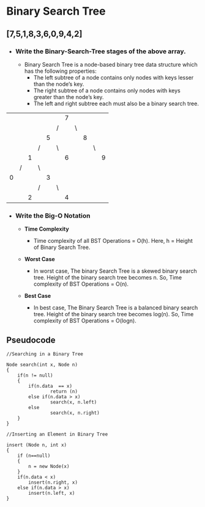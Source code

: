 # Binary Search Tree

## [7,5,1,8,3,6,0,9,4,2]

- ### Write the Binary-Search-Tree stages of the above array.
    - Binary Search Tree is a node-based binary tree data structure which has the following properties:
        - The left subtree of a node contains only nodes with keys lesser than the node’s key.
        - The right subtree of a node contains only nodes with keys greater than the node’s key.
        - The left and right subtree each must also be a binary search tree.

|     |     |     |     |     |     |     |     |     |     |     |
| --- | --- | --- | --- | --- | --- | --- | --- | --- | --- | --- |
|     |     |     |     |     |     | 7   |     |     |     |     |
|     |     |     |     |     | /   |     | \   |     |     |     |
|     |     |     |     | 5   |     |     |     | 8   |     |     |
|     |     |     | /   |     | \   |     |     |     | \   |     |
|     |     | 1   |     |     |     | 6   |     |     |     | 9   |
|     | /   |     | \   |     |     |     |     |     |     |     |
| 0   |     |     |     | 3   |     |     |     |     |     |     |
|     |     |     | /   |     | \   |     |     |     |     |     |
|     |     | 2   |     |     |     | 4   |     |     |     |     |

- ### Write the Big-O Notation

    - **Time Complexity**

        - Time complexity of all BST Operations = O(h). Here, h = Height of Binary Search Tree.

    - **Worst Case**

        - In worst case, The binary Search Tree is a skewed binary search tree. Height of the binary search tree becomes n. So, Time complexity of BST Operations = O(n).

    - **Best Case**
        - In best case, The Binary Search Tree is a balanced binary search tree. Height of the binary search tree becomes log(n). So, Time complexity of BST Operations = O(logn).

## Pseudocode

```
//Searching in a Binary Tree

Node search(int x, Node n)
{
    if(n != null)
    {
        if(n.data  == x)
                return (n)
        else if(n.data > x)
                search(x, n.left)
        else
                search(x, n.right)
    }
}
```

```
//Inserting an Element in Binary Tree

insert (Node n, int x)
{
    if (n==null)
    {
        n = new Node(x)
    }
    if(n.data < x)
        insert(n.right, x)
    else if(n.data > x)
        insert(n.left, x)
}
```